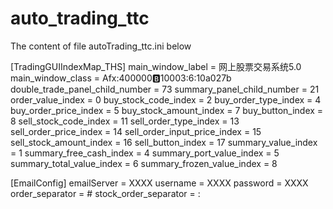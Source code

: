 # auto_trading_ttc

The content of file autoTrading_ttc.ini below

[TradingGUIIndexMap_THS]
main_window_label = 网上股票交易系统5.0
main_window_class = Afx:400000:b:10003:6:10a027b
double_trade_panel_child_number = 73
summary_panel_child_number = 21
order_value_index = 0
buy_stock_code_index = 2
buy_order_type_index = 4
buy_order_price_index = 5
buy_stock_amount_index = 7
buy_button_index = 8
sell_stock_code_index = 11
sell_order_type_index = 13
sell_order_price_index = 14
sell_order_input_price_index = 15
sell_stock_amount_index = 16
sell_button_index = 17
summary_value_index = 1
summary_free_cash_index = 4
summary_port_value_index = 5
summary_total_value_index = 6
summary_frozen_value_index = 8

[EmailConfig]
emailServer = XXXX
username = XXXX
password = XXXX
order_separator = #
stock_order_separator = :

